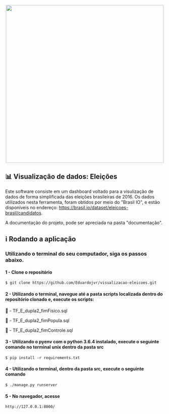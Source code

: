 <p align="center"><a href="https://i.pinimg.com/originals/2e/e6/99/2ee6998e34c3e2eff7b894c66cfc5267.jpg" target="_blank"><img width="500"src="https://i.pinimg.com/originals/2e/e6/99/2ee6998e34c3e2eff7b894c66cfc5267.jpg"></a></p>
<p align="center">


##  📊 Visualização de dados: Eleições

Este software consiste em um dashboard voltado para a visulização de dados de forma simplificada das eleições brasileiras
de 2016. Os dados utilizados nesta ferramenta, foram obtidos por meio do "Brasil IO", e estão disponíveis no endereço: https://brasil.io/dataset/eleicoes-brasil/candidatos.

A documentação do projeto, pode ser apreciada na pasta "documentação".

## ℹ️ Rodando a aplicação

### Utilizando o terminal do seu computador, siga os passos abaixo.

#### 1 - Clone o repositório
```Terminal
$ git clone https://github.com/Eduardojvr/visualizacao-eleicoes.git
```
#### 2 - Utilizando o terminal, navegue até a pasta scripts localizada dentro do repositório clonado e, execute os scripts:

📝 -  TF_E_dupla2_fimFisico.sql

📝  - TF_E_dupla2_fimPopula.sql

📝  - TF_E_dupla2_fimControle.sql

#### 3 - Utilizando o pyenv com o python 3.6.4 instalado, execute o seguinte comando no terminal unix dentro da pasta src

```Terminal
$ pip install -r requirements.txt
```

#### 4 - Utilizando o terminal,  dentro da pasta src, execute o seguinte comando

```Terminal
$ ./manage.py runserver
```

#### 5 - No navegador, acesse

```Terminal
http://127.0.0.1:8000/
```
